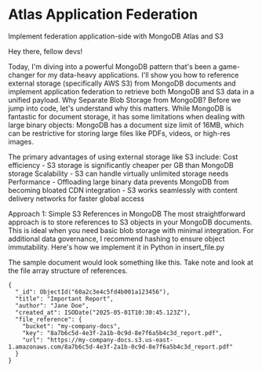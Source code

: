 # Atlas Application Federation
Implement federation application-side with MongoDB Atlas and S3

Hey there, fellow devs! 

Today, I'm diving into a powerful MongoDB pattern that's been a game-changer for my data-heavy applications. I'll show you how to reference external storage (specifically AWS S3) from MongoDB documents and implement application federation to retrieve both MongoDB and S3 data in a unified payload.
Why Separate Blob Storage from MongoDB?
Before we jump into code, let's understand why this matters. While MongoDB is fantastic for document storage, it has some limitations when dealing with large binary objects:
MongoDB has a document size limit of 16MB, which can be restrictive for storing large files like PDFs, videos, or high-res images.

The primary advantages of using external storage like S3 include:
Cost efficiency - S3 storage is significantly cheaper per GB than MongoDB storage
Scalability - S3 can handle virtually unlimited storage needs
Performance - Offloading large binary data prevents MongoDB from becoming bloated
CDN integration - S3 works seamlessly with content delivery networks for faster global access

Approach 1: Simple S3 References in MongoDB
The most straightforward approach is to store references to S3 objects in your MongoDB documents. This is ideal when you need basic blob storage with minimal integration. For additional data governance, I recommend hashing to ensure object immutability.
Here's how we implement it in Python in insert_file.py

The sample document would look something like this. Take note and look at the file array structure of references. 
```
{
  "_id": ObjectId("60a2c3e4c5fd4b001a123456"),
  "title": "Important Report",
  "author": "Jane Doe",
  "created_at": ISODate("2025-05-01T10:30:45.123Z"),
  "file_reference": {
    "bucket": "my-company-docs",
    "key": "8a7b6c5d-4e3f-2a1b-0c9d-8e7f6a5b4c3d_report.pdf",
    "url": "https://my-company-docs.s3.us-east-1.amazonaws.com/8a7b6c5d-4e3f-2a1b-0c9d-8e7f6a5b4c3d_report.pdf"
  }
}
``` 
